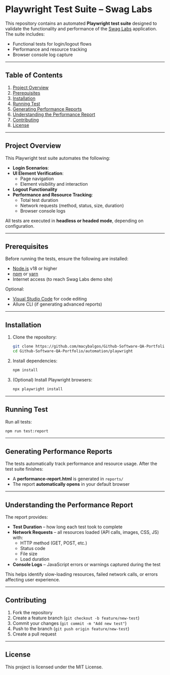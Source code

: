 # Playwright Test Suite – Swag Labs

This repository contains an automated **Playwright test suite** designed to validate the functionality and performance of the [Swag Labs](https://www.saucedemo.com/) application. The suite includes:

- Functional tests for login/logout flows
- Performance and resource tracking
- Browser console log capture

---

## Table of Contents

1. [Project Overview](#project-overview)
2. [Prerequisites](#prerequisites)
3. [Installation](#installation)
4. [Running Test](#running-test)
5. [Generating Performance Reports](#generating-performance-reports)
6. [Understanding the Performance Report](#understanding-the-performance-report)
7. [Contributing](#contributing)
8. [License](#license)

---

## Project Overview

This Playwright test suite automates the following:

- **Login Scenarios**:
- **UI Element Verification**:
  - Page navigation
  - Element visibility and interaction
- **Logout Functionality**
- **Performance and Resource Tracking**:
  - Total test duration
  - Network requests (method, status, size, duration)
  - Browser console logs

All tests are executed in **headless or headed mode**, depending on configuration.

---

## Prerequisites

Before running the tests, ensure the following are installed:

- [Node.js](https://nodejs.org/) v18 or higher
- [npm](https://www.npmjs.com/) or [yarn](https://yarnpkg.com/)
- Internet access (to reach Swag Labs demo site)

Optional:

- [Visual Studio Code](https://code.visualstudio.com/) for code editing
- Allure CLI (if generating advanced reports)

---

## Installation

1. Clone the repository:

   ```bash
   git clone https://github.com/macybalgos/Github-Software-QA-Portfolio.git
   cd Github-Software-QA-Portfolio/automation/playwright
   ```

2. Install dependencies:

   ```bash
   npm install
   ```

3. (Optional) Install Playwright browsers:

   ```bash
   npx playwright install
   ```

---

## Running Test

Run all tests:

```bash
npm run test:report
```

---

## Generating Performance Reports

The tests automatically track performance and resource usage. After the test suite finishes:

- A **performance-report.html** is generated in `reports/`
- The report **automatically opens** in your default browser

---

## Understanding the Performance Report

The report provides:

- **Test Duration** – how long each test took to complete
- **Network Requests** – all resources loaded (API calls, images, CSS, JS) with:
  - HTTP method (GET, POST, etc.)
  - Status code
  - File size
  - Load duration
- **Console Logs** – JavaScript errors or warnings captured during the test

This helps identify slow-loading resources, failed network calls, or errors affecting user experience.

---

## Contributing

1. Fork the repository
2. Create a feature branch (`git checkout -b feature/new-test`)
3. Commit your changes (`git commit -m "Add new test"`)
4. Push to the branch (`git push origin feature/new-test`)
5. Create a pull request

---

## License

This project is licensed under the MIT License.

